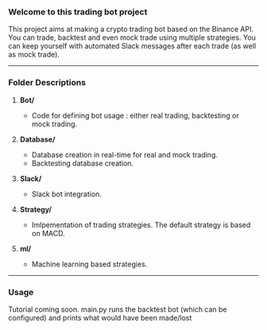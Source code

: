 ### Welcome to this trading bot project
This project aims at making a crypto trading bot based on the Binance API. You can trade, backtest and even mock trade using multiple strategies. You can keep yourself with automated Slack messages after each trade (as well as mock trade).

---
### Folder Descriptions

1. **Bot/**
   - Code for defining bot usage : either real trading, backtesting or mock trading.

2. **Database/**
   - Database creation in real-time for real and mock trading.
   - Backtesting database creation. 

3. **Slack/**
   - Slack bot integration.

4. **Strategy/**
   - Imlpementation of trading strategies. The default strategy is based on MACD.

5. **ml/**
   - Machine learning based strategies.



---

### Usage
Tutorial coming soon. main.py runs the backtest bot (which can be configured) and prints what would have been made/lost